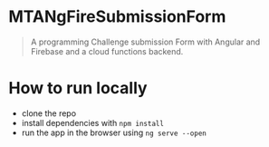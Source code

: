 # MTANgFireSubmissionForm

> A programming Challenge submission Form with Angular and Firebase and a cloud functions backend.

# How to run locally
- clone the repo
- install dependencies with ```npm install ```
- run the app in the browser using ```ng serve --open```
